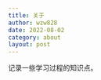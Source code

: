 ```yaml
---
title: 关于
author: wzw828
date: 2022-08-02
category: about
layout: post
---
```



记录一些学习过程的知识点。